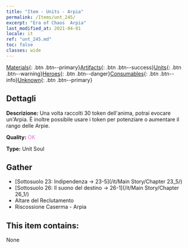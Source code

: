 ```yaml
---
title: "Item - Units - Arpia"
permalink: /Items/unt_245/
excerpt: "Era of Chaos  Arpia"
last_modified_at: 2021-04-01
locale: it
ref: "unt_245.md"
toc: false
classes: wide
---
```

 [Materials](/it/Items/){: .btn .btn--primary}[Artifacts](/it/Items/Artifacts/){: .btn .btn--success}[Units](/it/Items/Units/){: .btn .btn--warning}[Heroes](/it/Items/Heroes/){: .btn .btn--danger}[Consumables](/it/Items/Consumables/){: .btn .btn--info}[Unknown](/it/Items/Unknown/){: .btn .btn--primary}

## Dettagli
 **Descrizione:** Una volta raccolti 30 token dell'anima, potrai evocare un'Arpia. È inoltre possibile usare i token per potenziare o aumentare il rango delle Arpie.

 **Quality:** <span style="color: #DA70D6">OK</span>

 **Type:** Unit Soul

## Gather

*    [Sottosuolo 23: Indipendenza -> 23-5](/it/Main Story/Chapter 23_5/) 
*    [Sottosuolo 26: Il suono del destino -> 26-1](/it/Main Story/Chapter 26_1/) 
*    Altare del Reclutamento 
*    Riscossione Caserma - Arpia 

## This item contains:

  None

